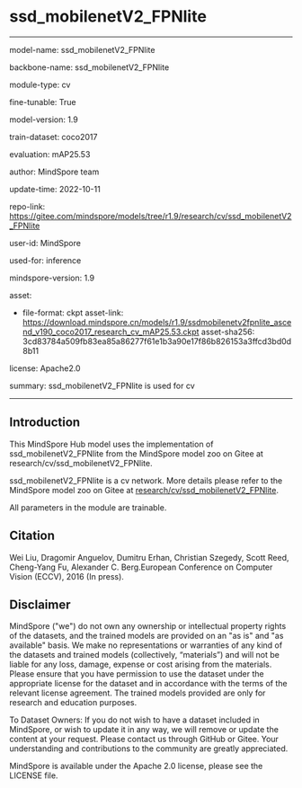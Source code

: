 # ssd_mobilenetV2_FPNlite

---

model-name: ssd_mobilenetV2_FPNlite

backbone-name: ssd_mobilenetV2_FPNlite

module-type: cv

fine-tunable: True

model-version: 1.9

train-dataset: coco2017

evaluation: mAP25.53

author: MindSpore team

update-time: 2022-10-11

repo-link: <https://gitee.com/mindspore/models/tree/r1.9/research/cv/ssd_mobilenetV2_FPNlite>

user-id: MindSpore

used-for: inference

mindspore-version: 1.9

asset:

-
    file-format: ckpt
    asset-link: <https://download.mindspore.cn/models/r1.9/ssdmobilenetv2fpnlite_ascend_v190_coco2017_research_cv_mAP25.53.ckpt>
    asset-sha256: 3cd83784a509fb83ea85a86277f61e1b3a90e17f86b826153a3ffcd3bd0d8b11

license: Apache2.0

summary: ssd_mobilenetV2_FPNlite is used for cv

---

## Introduction

This MindSpore Hub model uses the implementation of ssd_mobilenetV2_FPNlite from the MindSpore model zoo on Gitee at research/cv/ssd_mobilenetV2_FPNlite.

ssd_mobilenetV2_FPNlite is a cv network. More details please refer to the MindSpore model zoo on Gitee at [research/cv/ssd_mobilenetV2_FPNlite](https://gitee.com/mindspore/models/blob/r1.9/research/cv/ssd_mobilenetV2_FPNlite/README.md).

All parameters in the module are trainable.

## Citation

Wei Liu, Dragomir Anguelov, Dumitru Erhan, Christian Szegedy, Scott Reed, Cheng-Yang Fu, Alexander C. Berg.European Conference on Computer Vision (ECCV), 2016 (In press).

## Disclaimer

MindSpore ("we") do not own any ownership or intellectual property rights of the datasets, and the trained models are provided on an "as is" and "as available" basis. We make no representations or warranties of any kind of the datasets and trained models (collectively, “materials”) and will not be liable for any loss, damage, expense or cost arising from the materials. Please ensure that you have permission to use the dataset under the appropriate license for the dataset and in accordance with the terms of the relevant license agreement. The trained models provided are only for research and education purposes.

To Dataset Owners: If you do not wish to have a dataset included in MindSpore, or wish to update it in any way, we will remove or update the content at your request. Please contact us through GitHub or Gitee. Your understanding and contributions to the community are greatly appreciated.

MindSpore is available under the Apache 2.0 license, please see the LICENSE file.
